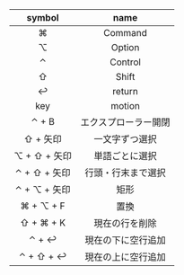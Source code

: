 |  symbol  |  name  |
|:---:  | :---:  |
|  ⌘   |  Command  |
|  ⌥  |  Option  |
|  ⌃  |  Control  |
|  ⇧  |  Shift  |
|  ↩︎  |  return  |
|  key  |  motion  |
|  ⌃ + B  |  エクスプローラー開閉  |
|  ⇧ + 矢印 |  一文字ずつ選択  |
|  ⌥ + ⇧ + 矢印 |  単語ごとに選択  |
|  ⌃ + ⇧ + 矢印 |  行頭・行末まで選択  |
|  ⌃ + ⌥ + 矢印 |  矩形  |
|  ⌘ + ⌥ + F |  置換  |
|  ⇧ + ⌘ + K  |  現在の行を削除  |
|  ⌃ + ↩︎ |  現在の下に空行追加  |
|  ⌃ + ⇧ + ↩︎ |  現在の上に空行追加  |
